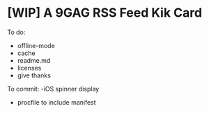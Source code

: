 [WIP] A 9GAG RSS Feed Kik Card
==============================



To do:
- offline-mode
- cache
- readme.md
- licenses
- give thanks


To commit:
-iOS spinner display
- procfile to include manifest